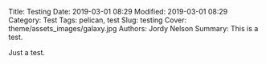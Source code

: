 Title: Testing
Date: 2019-03-01 08:29
Modified: 2019-03-01 08:29
Category: Test
Tags: pelican, test
Slug: testing
Cover: theme/assets_images/galaxy.jpg
Authors: Jordy Nelson
Summary: This is a test.

Just a test.